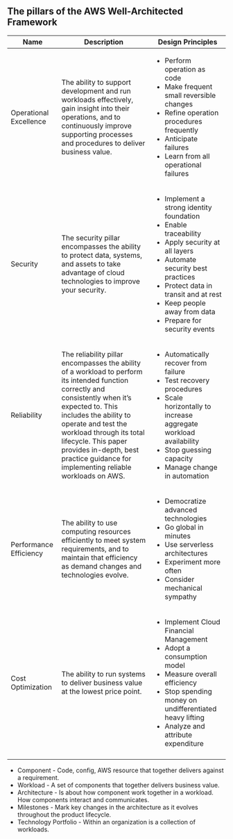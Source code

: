 ## The pillars of the AWS Well-Architected Framework

|Name | Description| Design Principles |
|---|---| --- |
| Operational Excellence  | The ability to support development and run workloads effectively, gain insight into their operations, and to continuously improve supporting processes and procedures to deliver business value.  | <ul><li>Perform operation as code</li><li>Make frequent small reversible changes</li><li>Refine operation procedures frequently</li><li>Anticipate failures</li><li>Learn from all operational failures</ul> |
| Security | The security pillar encompasses the ability to protect data, systems, and assets to take advantage of cloud technologies to improve your security. | <ul><li>Implement a strong identity foundation</li><li>Enable traceability</li><li>Apply security at all layers</li><li>Automate security best practices</li><li>Protect data in transit and at rest</li><li>Keep people away from data</li><li>Prepare for security events</ul> |
| Reliability | The reliability pillar encompasses the ability of a workload to perform its intended function correctly and consistently when it’s expected to. This includes the ability to operate and test the workload through its total lifecycle. This paper provides in-depth, best practice guidance for implementing reliable workloads on AWS. | <ul><li>Automatically recover from failure</li><li>Test recovery procedures</li><li>Scale horizontally to increase aggregate workload availability</li><li>Stop guessing capacity</li><li>Manage change in automation</ul> |
| Performance Efficiency | The ability to use computing resources efficiently to meet system requirements, and to maintain that efficiency as demand changes and technologies evolve. | <ul><li>Democratize advanced technologies</li><li>Go global in minutes</li><li>Use serverless architectures</li><li>Experiment more often</li><li>Consider mechanical sympathy</ul> |
| Cost Optimization | The ability to run systems to deliver business value at the lowest price point. | <ul><li>Implement Cloud Financial Management</li><li>Adopt a consumption model</li><li>Measure overall efficiency</li><li>Stop spending money on undifferentiated heavy lifting</li><li>Analyze and attribute expenditure</ul> |
| | |


* Component - Code, config, AWS resource that together delivers against a requirement.
* Workload - A set of components that together delivers business value.
* Architecture - Is about how component work together in a workload. How components interact and communicates.
* Milestones - Mark key changes in the architecture as it evolves throughout the product lifecycle.
* Technology Portfolio - Within an organization is a collection of workloads.